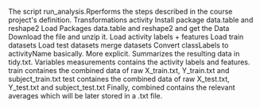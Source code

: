 The script run_analysis.Rperforms the steps described in the course project's definition.
Transformations activity 
Install package data.table and reshape2
Load Packages data.table and reshape2 and get the Data
Download the file and unzip it.
Load activity labels + features
Load train datasets
Load test datasets
merge datasets
Convert classLabels to activityName basically. More explicit. 
Summarizes the resulting data in tidy.txt.
Variables
measurements contains the activity labels and features.
train containes the combined data of raw X_train.txt, Y_train.txt and subject_train.txt
test containes the combined data of raw X_test.txt, Y_test.txt and subject_test.txt
Finally, combined contains the relevant averages which will be later stored in a .txt file.